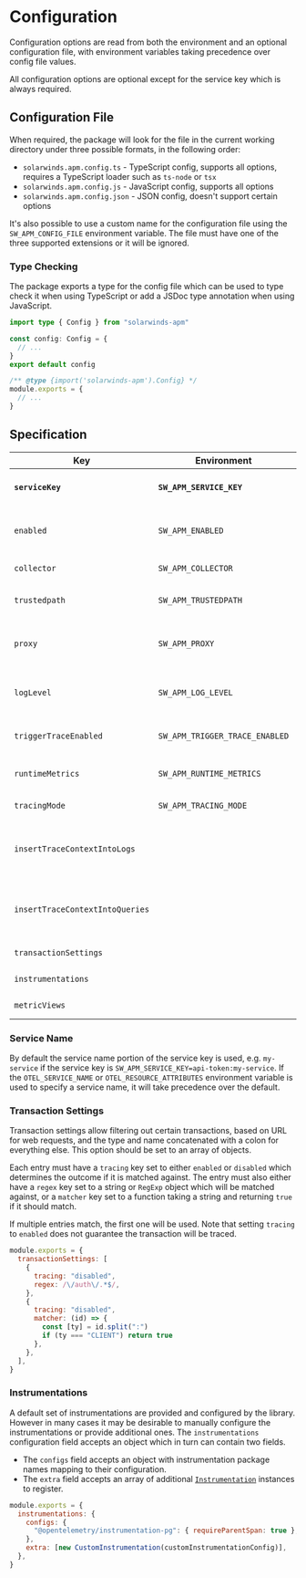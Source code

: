 # Configuration

Configuration options are read from both the environment and an optional configuration file, with environment variables taking precedence over config file values.

All configuration options are optional except for the service key which is always required.

## Configuration File

When required, the package will look for the file in the current working directory under three possible formats, in the following order:

- `solarwinds.apm.config.ts` - TypeScript config, supports all options, requires a TypeScript loader such as `ts-node` or `tsx`
- `solarwinds.apm.config.js` - JavaScript config, supports all options
- `solarwinds.apm.config.json` - JSON config, doesn't support certain options

It's also possible to use a custom name for the configuration file using the `SW_APM_CONFIG_FILE` environment variable. The file must have one of the three supported extensions or it will be ignored.

### Type Checking

The package exports a type for the config file which can be used to type check it when using TypeScript or add a JSDoc type annotation when using JavaScript.

```ts
import type { Config } from "solarwinds-apm"

const config: Config = {
  // ...
}
export default config
```

```js
/** @type {import('solarwinds-apm').Config} */
module.exports = {
  // ...
}
```

## Specification

| Key                             | Environment                    | Default           | Description                                                  |
| ------------------------------- | ------------------------------ | ----------------- | ------------------------------------------------------------ |
| **`serviceKey`**                | **`SW_APM_SERVICE_KEY`**       |                   | **Service key**. See [Service Name](#service-name)           |
| `enabled`                       | `SW_APM_ENABLED`               | `true`            | Whether instrumentation should be enabled                    |
| `collector`                     | `SW_APM_COLLECTOR`             | Default collector | Collector URL                                                |
| `trustedpath`                   | `SW_APM_TRUSTEDPATH`           | None              | Path to the collector's SSL certificate                      |
| `proxy`                         | `SW_APM_PROXY`                 | None              | URL of a proxy to use to connect to the collector            |
| `logLevel`                      | `SW_APM_LOG_LEVEL`             | `info`            | Logging level for the instrumentation libraries              |
| `triggerTraceEnabled`           | `SW_APM_TRIGGER_TRACE_ENABLED` | `true`            | Whether trigger tracing should be enabled                    |
| `runtimeMetrics`                | `SW_APM_RUNTIME_METRICS`       | `true`            | Whether runtime metrics should be collected                  |
| `tracingMode`                   | `SW_APM_TRACING_MODE`          | None              | Custom tracing mode                                          |
| `insertTraceContextIntoLogs`    |                                | `false`           | Whether to insert trace context information into logs        |
| `insertTraceContextIntoQueries` |                                | `false`           | Whether to insert trace context information into SQL queries |
| `transactionSettings`           |                                | None              | See [Transaction Settings](#transaction-settings)            |
| `instrumentations`              |                                | None              | See [Instrumentations](#instrumentations)                    |
| `metricViews`                   |                                | None              | Custom metric views                                          |

### Service Name

By default the service name portion of the service key is used, e.g. `my-service` if the service key is `SW_APM_SERVICE_KEY=api-token:my-service`. If the `OTEL_SERVICE_NAME` or `OTEL_RESOURCE_ATTRIBUTES` environment variable is used to specify a service name, it will take precedence over the default.

### Transaction Settings

Transaction settings allow filtering out certain transactions, based on URL for web requests, and the type and name concatenated with a colon for everything else. This option should be set to an array of objects.

Each entry must have a `tracing` key set to either `enabled` or `disabled` which determines the outcome if it is matched against. The entry must also either have a `regex` key set to a string or `RegExp` object which will be matched against, or a `matcher` key set to a function taking a string and returning `true` if it should match.

If multiple entries match, the first one will be used. Note that setting `tracing` to `enabled` does not guarantee the transaction will be traced.

```js
module.exports = {
  transactionSettings: [
    {
      tracing: "disabled",
      regex: /\/auth\/.*$/,
    },
    {
      tracing: "disabled",
      matcher: (id) => {
        const [ty] = id.split(":")
        if (ty === "CLIENT") return true
      },
    },
  ],
}
```

### Instrumentations

A default set of instrumentations are provided and configured by the library. However in many cases it may be desirable to manually configure the instrumentations or provide additional ones. The `instrumentations` configuration field accepts an object which in turn can contain two fields.

- The `configs` field accepts an object with instrumentation package names mapping to their configuration.
- The `extra` field accepts an array of additional [`Instrumentation`](https://open-telemetry.github.io/opentelemetry-js/interfaces/_opentelemetry_instrumentation.Instrumentation.html) instances to register.

```js
module.exports = {
  instrumentations: {
    configs: {
      "@opentelemetry/instrumentation-pg": { requireParentSpan: true },
    },
    extra: [new CustomInstrumentation(customInstrumentationConfig)],
  },
}
```
